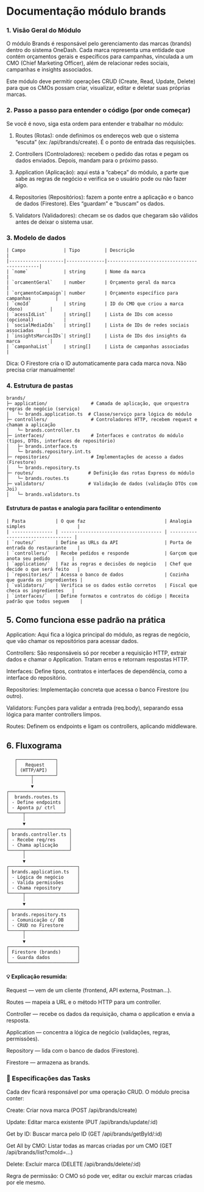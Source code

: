 # Documentação módulo brands

### 1. Visão Geral do Módulo
O módulo Brands é responsável pelo gerenciamento das marcas (brands) dentro do sistema OneDash. Cada marca representa uma entidade que contém orçamentos gerais e específicos para campanhas, vinculada a um CMO (Chief Marketing Officer), além de relacionar redes sociais, campanhas e insights associados.

Este módulo deve permitir operações CRUD (Create, Read, Update, Delete) para que os CMOs possam criar, visualizar, editar e deletar suas próprias marcas.

### 2. Passo a passo para entender o código (por onde começar)
Se você é novo, siga esta ordem para entender e trabalhar no módulo:

1. Routes (Rotas): onde definimos os endereços web que o sistema “escuta” (ex: /api/brands/create). É o ponto de entrada das requisições.

2. Controllers (Controladores): recebem o pedido das rotas e pegam os dados enviados. Depois, mandam para o próximo passo.

3. Application (Aplicação): aqui está a “cabeça” do módulo, a parte que sabe as regras de negócio e verifica se o usuário pode ou não fazer algo.

4. Repositories (Repositórios): fazem a ponte entre a aplicação e o banco de dados (Firestore). Eles “guardam” e “buscam” os dados.

5. Validators (Validadores): checam se os dados que chegaram são válidos antes de deixar o sistema usar.

### 3. Modelo de dados
```
| Campo              | Tipo         | Descrição                                   |
|--------------------|--------------|---------------------------------------------|
| `nome`             | string       | Nome da marca                               |
| `orcamentGeral`    | number       | Orçamento geral da marca                     |
| `orçamentoCampaign`| number       | Orçamento específico para campanhas         |
| `cmoId`            | string       | ID do CMO que criou a marca (dono)          |
| `acessIdList`      | string[]     | Lista de IDs com acesso (opcional)           |
| `socialMediaIds`   | string[]     | Lista de IDs de redes sociais associadas     |
| `insightsMarcasIDs`| string[]     | Lista de IDs dos insights da marca           |
| `campanhaList`     | string[]     | Lista de campanhas associadas                 |
```
Dica: O Firestore cria o ID automaticamente para cada marca nova. Não precisa criar manualmente!

### 4. Estrutura de pastas
```
brands/
├─ application/                # Camada de aplicação, que orquestra regras de negócio (serviço)
│   └─ brands.application.ts  # Classe/serviço para lógica do módulo
├─ controllers/                # Controladores HTTP, recebem request e chamam a aplicação
│   └─ brands.controller.ts
├─ interfaces/                 # Interfaces e contratos do módulo (tipos, DTOs, interfaces de repositório)
│   ├─ brands.interface.ts
│   └─ brands.repository.int.ts
├─ repositories/               # Implementações de acesso a dados (Firestore)
│   └─ brands.repository.ts
├─ routes/                    # Definição das rotas Express do módulo
│   └─ brands.routes.ts
├─ validators/                # Validação de dados (validação DTOs com Joi)
│   └─ brands.validators.ts
```
#### Estrutura de pastas e analogia para facilitar o entendimento
```
| Pasta           | O que faz                             | Analogia simples                   |
| --------------- | ------------------------------------- | ---------------------------------- |
| `routes/`       | Define as URLs da API                 | Porta de entrada do restaurante    |
| `controllers/`  | Recebe pedidos e responde             | Garçom que anota seu pedido        |
| `application/`  | Faz as regras e decisões do negócio   | Chef que decide o que será feito   |
| `repositories/` | Acessa o banco de dados               | Cozinha que guarda os ingredientes |
| `validators/`   | Verifica se os dados estão corretos   | Fiscal que checa os ingredientes   |
| `interfaces/`   | Define formatos e contratos do código | Receita padrão que todos seguem    |
```
## 5. Como funciona esse padrão na prática
Application: Aqui fica a lógica principal do módulo, as regras de negócio, que vão chamar os repositórios para acessar dados.

Controllers: São responsáveis só por receber a requisição HTTP, extrair dados e chamar o Application. Tratam erros e retornam respostas HTTP.

Interfaces: Define tipos, contratos e interfaces de dependência, como a interface do repositório.

Repositories: Implementação concreta que acessa o banco Firestore (ou outro).

Validators: Funções para validar a entrada (req.body), separando essa lógica para manter controllers limpos.

Routes: Definem os endpoints e ligam os controllers, aplicando middleware.

## 6. Fluxograma
```text
   ┌──────────────┐
   │   Request    │
   │ (HTTP/API)   │
   └─────┬────────┘
         │
         ▼
┌────────────────────┐
│  brands.routes.ts  │
│ - Define endpoints │
│ - Aponta p/ ctrl   │
└─────┬──────────────┘
      │
      ▼
┌──────────────────────┐
│ brands.controller.ts │
│ - Recebe req/res     │
│ - Chama aplicação    │
└─────┬────────────────┘
      │
      ▼
┌─────────────────────────┐
│ brands.application.ts   │
│ - Lógica de negócio     │
│ - Valida permissões     │
│ - Chama repository      │
└─────┬───────────────────┘
      │
      ▼
┌─────────────────────────┐
│ brands.repository.ts    │
│ - Comunicação c/ DB     │
│ - CRUD no Firestore     │
└─────┬───────────────────┘
      │
      ▼
┌─────────────────────────┐
│ Firestore (brands)      │
│ - Guarda dados          │
└─────────────────────────┘

```

#### 💡 Explicação resumida:

Request — vem de um cliente (frontend, API externa, Postman…).

Routes — mapeia a URL e o método HTTP para um controller.

Controller — recebe os dados da requisição, chama o application e envia a resposta.

Application — concentra a lógica de negócio (validações, regras, permissões).

Repository — lida com o banco de dados (Firestore).

Firestore — armazena as brands.

### 📝 Especificações das Tasks
Cada dev ficará responsável por uma operação CRUD.
O módulo precisa conter:

Create: Criar nova marca (POST /api/brands/create)

Update: Editar marca existente (PUT /api/brands/update/:id)

Get by ID: Buscar marca pelo ID (GET /api/brands/getById/:id)

Get All by CMO: Listar todas as marcas criadas por um CMO (GET /api/brands/list?cmoId=...)

Delete: Excluir marca (DELETE /api/brands/delete/:id)

Regra de permissão:
O CMO só pode ver, editar ou excluir marcas criadas por ele mesmo.
